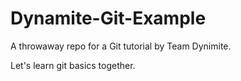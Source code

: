 # Dynamite-Git-Example
A throwaway repo for a Git tutorial by Team Dynimite.

Let's learn git basics together.